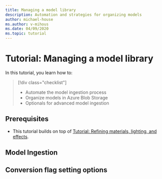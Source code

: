 ```yaml
---
title: Managing a model library
description: Automation and strategies for organizing models
author: michael-house
ms.author: v-mihous
ms.date: 04/09/2020
ms.topic: tutorial
---
```


# Tutorial: Managing a model library

In this tutorial, you learn how to:

> [!div class="checklist"]
>
> * Automate the model ingestion process
> * Organize models in Azure Blob Storage
> * Optionals for advanced model ingestion

## Prerequisites

* This tutorial builds on top of [Tutorial: Refining materials, lighting, and effects](..\materials-lighting-effects\materials-lighting-effects.md).

## Model Ingestion

## Conversion flag setting options
